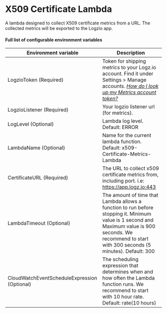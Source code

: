 # X509 Certificate Lambda
A lambda designed to collect X509 certificate metrics from a URL.
The collected metrics will be exported to the Logzio app.


#### Full list of configurable environment variables

| Environment variable                         | Description                                                                                                                                                                                              |
|----------------------------------------------|----------------------------------------------------------------------------------------------------------------------------------------------------------------------------------------------------------|
| LogzioToken (Required)                       | Token for shipping metrics to your Logz.io account. Find it under Settings > Manage accounts. [_How do I look up my Metrics account token?_](/user-guide/accounts/finding-your-metrics-account-token/)   |
| LogzioListener (Required)                    | Your logzio listener url (for metrics).                                                                                                                                                                  |
| LogLevel (Optional)                          | Lambda log level. Default: ERROR                                                                                                                                                                         |
 | LambdaName (Optional)                        | Name for the current lambda function. Default: x509-Certificate-Metrics-Lambda                                                                                                                           |
| CertificateURL (Required)                    | The URL to collect x509 certificate metrics from, including port. i.e: https://app.logz.io:443                                                                                                           |
| LambdaTimeout (Optional)                     | The amount of time that Lambda allows a function to run before stopping it. Minimum value is 1 second and Maximum value is 900 seconds. We recommend to start with 300 seconds (5 minutes). Default: 300 |
| CloudWatchEventScheduleExpression (Optional) | The scheduling expression that determines when and how often the Lambda function runs. We recommend to start with 10 hour rate. Default: rate(10 hours)                                                  |